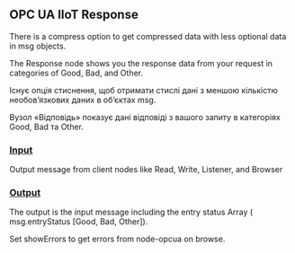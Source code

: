 ## OPC UA IIoT Response

There is a compress option to get compressed data with less optional data in msg objects.

The Response node shows you the response data from your request in categories of Good, Bad, and Other.

Існує опція стиснення, щоб отримати стислі дані з меншою кількістю необов’язкових даних в об’єктах msg.

Вузол «Відповідь» показує дані відповіді з вашого запиту в категоріях  Good, Bad та Other.

### [Input ](http://127.0.0.1:1880/)

Output message from client nodes like Read, Write, Listener, and Browser

### [Output](http://127.0.0.1:1880/)

The output is the input message including the entry status Array ( msg.entryStatus [Good, Bad, Other]).

Set showErrors to get errors from node-opcua on browse.

 